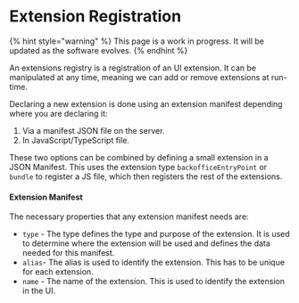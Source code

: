 # Extension Registration

{% hint style="warning" %}
This page is a work in progress. It will be updated as the software evolves.
{% endhint %}

An extensions registry is a registration of an UI extension. It can be manipulated at any time, meaning we can add or remove extensions at run-time.&#x20;

Declaring a new extension is done using an extension manifest depending where you are declaring it:

1. Via a manifest JSON file on the server.
2. In JavaScript/TypeScript file.

These two options can be combined by defining a small extension in a JSON Manifest. This uses the extension type `backofficeEntryPoint` or `bundle` to register a JS file, which then registers the rest of the extensions.

#### Extension Manifest <a href="#extension-manifest" id="extension-manifest"></a>

The necessary properties that any extension manifest needs are:

* `type` - The type defines the type and purpose of the extension. It is used to determine where the extension will be used and defines the data needed for this manifest.
* `alias`- The alias is used to identify the extension. This has to be unique for each extension.
* `name` - The name of the extension. This is used to identify the extension in the UI.
